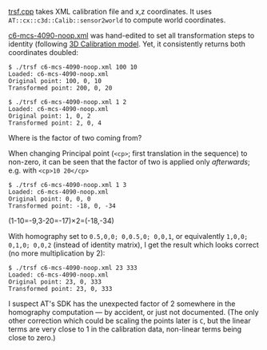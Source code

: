 [trsf.cpp](/trsf.cpp) takes XML calibration file and x,z coordinates. It uses `AT::cx::c3d::Calib::sensor2world` to compute world coordinates.

[c6-mcs-4090-noop.xml](/c6-mcs-4090-noop.xml) was hand-edited to set all transformation steps to identity (following [3D Calibration model](http://docs.automationtechnology.de/software/cxsdk/concepts_3d/?h=#camera_model). Yet, it consistently returns both coordinates doubled:


```
$ ./trsf c6-mcs-4090-noop.xml 100 10
Loaded: c6-mcs-4090-noop.xml
Original point: 100, 0, 10
Transformed point: 200, 0, 20

$ ./trsf c6-mcs-4090-noop.xml 1 2
Loaded: c6-mcs-4090-noop.xml
Original point: 1, 0, 2
Transformed point: 2, 0, 4
```

Where is the factor of two coming from?

When changing Principal point (`<cp>`; first translation in the sequence) to non-zero, it can be seen that the factor of two is applied only *afterwards*; e.g. with `<cp>10 20</cp>`
```
$ ./trsf c6-mcs-4090-noop.xml 1 3
Loaded: c6-mcs-4090-noop.xml
Original point: 0, 0, 0
Transformed point: -18, 0, -34
```
(1-10=-9,3-20=-17)×2=(-18,-34)

With homography set to `0.5,0,0; 0,0.5,0; 0,0,1`, or equivalently `1,0,0; 0,1,0; 0,0,2` (instead of identity matrix), I get the result which looks correct (no more multiplication by 2):

```
$ ./trsf c6-mcs-4090-noop.xml 23 333
Loaded: c6-mcs-4090-noop.xml
Original point: 23, 0, 333
Transformed point: 23, 0, 333
```

I suspect AT's SDK has the unexpected factor of 2 somewhere in the homography computation — by accident, or just not documented. (The only other correction which could be scaling the points later is `C`, but the linear terms are very close to 1 in the calibration data, non-linear terms being close to zero.)
